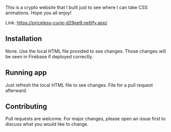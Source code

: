 This is a crypto website that I built just to see where I can take CSS animations. Hope you all enjoy!

Link: https://priceless-curie-d29ee9.netlify.app/

## Installation 

None. Use the local HTML file provided to see changes. Those changes will be seen in Firebase if deployed correctly.

## Running app

Just refresh the local HTML file to see changes. File for a pull request afterward.

## Contributing
Pull requests are welcome. For major changes, please open an issue first to discuss what you would like to change.


